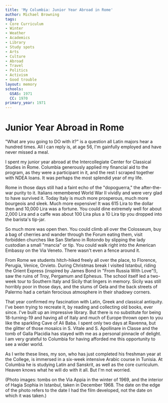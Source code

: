 ```yaml
---
title: 'My Columbia: Junior Year Abroad in Rome'
author: Michael Browning
tags:
- Core Curriculum
- Winter
- Weather
- Academics
- Library
- Study spots
- Arts
- Culture
- Abroad
- Travel
- Politics
- Activism
- Good trouble
layout: memory
schools:
  GSAS: 1971
  CC: 1970
primary_year: 1971
---
```

# Junior Year Abroad in Rome

"What are you going to DO with it?" is a question all Latin majors hear a hundred times. All I can reply is, at age 56, I'm gainfully employed and have never missed a meal.

I spent my junior year abroad at the Intercollegiate Center for Classical Studies in Rome. Columbia generously applied my financial aid to the program, as they were a participant in it, and the rest I scraped together with NDEA loans. It was perhaps the most splendid year of my life.

Rome in those days still had a faint echo of the "dopoguerra," the after-the-war purity to it. Italians remembered World War II vividly and were very glad to have survived it. Today Italy is much more prosperous, much more bourgeois and sleek. Much more expensive! It was 615 Lira to the dollar then and 10,000 Lira was a fortune. You could dine extremely well for about 2,000 Lira and a caffe was about 100 Lira plus a 10 Lira tip you dropped into the barista's tip-jar.

So much more was open then. You could climb all over the Colosseum, buy a bag of cherries and wander through the Forum eating them, visit forbidden churches like San Stefano in Rotondo by slipping the lady custodian a small "mancia" or tip. You could walk right into the American Embassy on the Via Veneto. There wasn't even a fence around it.

From Rome we students hitch-hiked freely all over the place, to Florence, Perugia, Venice, Orvieto. During Christmas break I visited Istanbul, riding the Orient Express (inspired by James Bond in "From Russia With Love"!), saw the ruins of Troy, Pergamum and Ephesus. The school itself led a two-week tour to Southern Italy and Sicily that lingers in memory. Sicily was still horribly poor in those days, and the slums of Gela and the back streets of Palermo had a certain ferocious atmosphere in their shadowy corners.

That year confirmed my fascination with Latin, Greek and classical antiquity. I've been trying to recreate it, by reading and collecting old books, ever since. I've built up an impressive library. But there is no substitute for being 18-turning-19 and having all of Italy and much of Europe thrown open to you like the sparkling Cave of Ali Baba. I spent only two days at Ravenna, but the glitter of those mosaics in S. Vitale and S. Apollinare in Classe and the tomb of Galla Placidia has stayed with me as a personal pinnacle of delight. I am very grateful to Columbia for having afforded me this opportunity to see a wider world.

As I write these lines, my son, who has just completed his freshman year at the College, is immersed in a six-week intensive Arabic course in Tunisia. At Columbia he is studying Latin and Sanskrit, as well as the core curriculum. Heaven knows what he will do with it all. But I'm not worried.

(Photo images: tombs on the Via Appia in the winter of 1969, and the interior of Hagia Sophia in Istanbul, taken in December 1968. The date on the edge of the photo refers to the date I had the film developed, not the date on which it was taken.)
